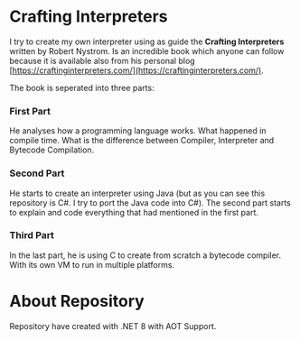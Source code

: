 # Crafting Interpreters

I try to create my own interpreter using as guide the **Crafting Interpreters** written by Robert Nystrom. Is an incredible book which anyone can follow because it is available also from his personal blog [https://craftinginterpreters.com/](https://craftinginterpreters.com/).

The book is seperated into three parts:

### First Part
He analyses how a programming language works. What happened in compile time. What is the difference between Compiler, Interpreter and Bytecode Compilation.

### Second Part
He starts to create an interpreter using Java (but as you can see this repository is C#. I try to port the Java code into C#). The second part starts to explain and code everything that had mentioned in the first part.

### Third Part
In the last part, he is using C to create from scratch a bytecode compiler. With its own VM to run in multiple platforms.

# About Repository
Repository have created with .NET 8 with AOT Support.
